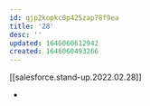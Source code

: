 ```yaml
---
id: qjp2kopkc0p425zap78f9ea
title: '28'
desc: ''
updated: 1646060612942
created: 1646060493266
---
```


[[salesforce.stand-up.2022.02.28]]

- 
